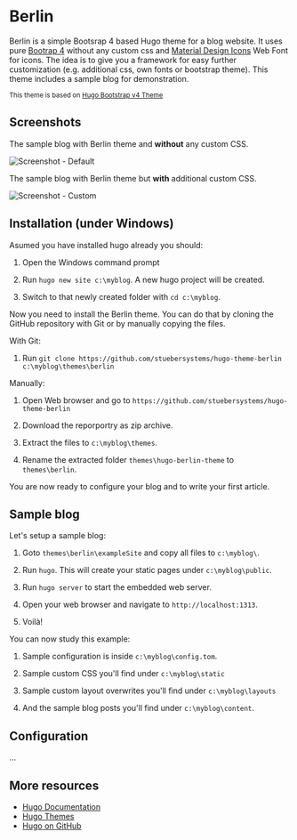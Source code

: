# Berlin

Berlin is a simple Bootsrap 4 based Hugo theme for a blog website. It uses pure [Bootrap 4](https://getbootstrap.com) without any custom css and [Material Design Icons](https://materialdesignicons.com) Web Font for icons. The idea is to give you a framework for easy further customization (e.g. additional css, own fonts or bootstrap theme). This theme includes a sample blog for demonstration.

<small>This theme is based on [Hugo Bootstrap v4 Theme](https://github.com/Xzya/hugo-bootstrap)</small>

## Screenshots

The sample blog with Berlin theme and **without** any custom CSS.

![Screenshot - Default](https://raw.githubusercontent.com/stuebersystems/hugo-theme-berlin/master/screenshots/default.png)

The sample blog with Berlin theme but **with** additional custom CSS.

![Screenshot - Custom](https://raw.githubusercontent.com/stuebersystems/hugo-theme-berlin/master/screenshots/custom.png)

## Installation (under Windows)

Asumed you have installed hugo already you should:	

1. Open the Windows command prompt

2. Run `hugo new site c:\myblog`. A new hugo project will be created.

3. Switch to that newly created folder with `cd c:\myblog`.

Now you need to install the Berlin theme. You can do that by cloning the GitHub repository with Git or by manually copying the files.

With Git:

1. Run `git clone https://github.com/stuebersystems/hugo-theme-berlin c:\myblog\themes\berlin`

Manually:

1. Open Web browser and go to `https://github.com/stuebersystems/hugo-theme-berlin`

2. Download the reporportry as zip archive.

3. Extract the files to `c:\myblog\themes`.

4. Rename the extracted folder `themes\hugo-berlin-theme` to `themes\berlin`.

You are now ready to configure your blog and to write your first article. 

## Sample blog

Let's setup a sample blog:

1. Goto `themes\berlin\exampleSite` and copy all files to `c:\myblog\`.

2. Run `hugo`. This will create your static pages under `c:\myblog\public`.

3. Run `hugo server` to start the embedded web server.

3. Open your web browser and navigate to `http://localhost:1313`.

4. Voilà!

You can now study this example:

1. Sample configuration is inside `c:\myblog\config.tom`.

2. Sample custom CSS you'll find under `c:\myblog\static`

3. Sample custom layout overwrites you'll find under `c:\myblog\layouts`

4. And the sample blog posts you'll find under `c:\myblog\content`.

## Configuration

...

## More resources

* [Hugo Documentation](https://gohugo.io/documentation)
* [Hugo Themes](https://themes.gohugo.io)
* [Hugo on GitHub](https://github.com/gohugoio/hugo)
